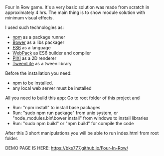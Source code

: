 Four In Row game.
It's a very basic solution was made from scratch in approximately 4 hrs.
The main thing is to show module solution with minimum visual effects.

I used such technologies as: 
* [npm](www.npmjs.com) as a package runner
* [Bower](www.bower.io) as a libs packager
* [ES6](www.ecma-international.org/ecma-262/6.0/) as a language
* [WebPack](www.webpack.github.io) as ES6 builder and compiler
* [PIXI](www.pixijs.com) as a 2D renderer
* [TweenLite](https://greensock.com/tweenlite) as a tween library

Before the installation you need:
 * npm to be installed.
 * any local web server must be installed

All you need to build this app:
Go to root folder of this project and 
* Run: "npm install" to install base packages
* Run: "sudo npm run package" from unix system, or
"node_modules\.bin\bower install" from windows to install libraries
* Run: "sudo npm build" or "npm build" for compile the code

After this 3 short manipulations you will be able to run index.html from root folder.

DEMO PAGE IS HERE: https://bks777.github.io/Four-In-Row/